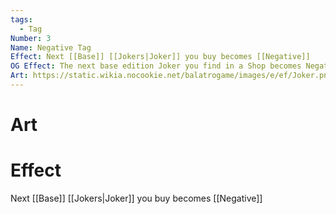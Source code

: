 ```yaml
---
tags:
  - Tag
Number: 3
Name: Negative Tag
Effect: Next [[Base]] [[Jokers|Joker]] you buy becomes [[Negative]]
OG Effect: The next base edition Joker you find in a Shop becomes Negative (+1 joker slot) and free.
Art: https://static.wikia.nocookie.net/balatrogame/images/e/ef/Joker.png/revision/latest?cb=20230925003651
---
```

# Art
# Effect
Next [[Base]] [[Jokers|Joker]] you buy becomes [[Negative]]